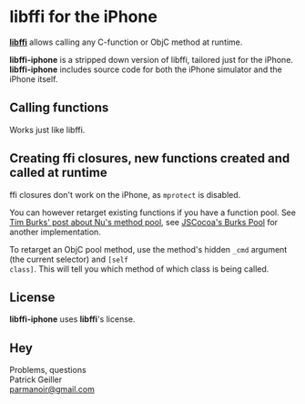 libffi for the iPhone
=

**[libffi](http://sourceware.org/libffi/)** allows calling any C-function or ObjC method at runtime.

**libffi-iphone** is a stripped down version of libffi, tailored just for the iPhone. **libffi-iphone** includes source code for both the iPhone simulator and the iPhone itself.

Calling functions
-
Works just like libffi.

Creating ffi closures, new functions created and called at runtime
-
ffi closures don't work on the iPhone, as <code>mprotect</code> is disabled.

You can however retarget existing functions if you have a function pool. See [Tim Burks' post about Nu's method pool](http://stackoverflow.com/questions/219653/ruby-on-iphone), see [JSCocoa's Burks Pool](http://github.com/parmanoir/jscocoa/blob/master/JSCocoa/iPhone/BurksPool.m) for another implementation.

To retarget an ObjC pool method, use the method's hidden <code>_cmd</code> argument (the current selector) and <code>[self class]</code>. This will tell you which method of which class is being called.

License
-
**libffi-iphone** uses **libffi**'s license.

Hey
-
Problems, questions <br/>
Patrick Geiller <br/>
[parmanoir@gmail.com](mailto:parmanoir@gmail.com)
